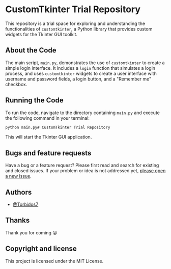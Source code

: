 # CustomTkinter Trial Repository

This repository is a trial space for exploring and understanding the functionalities of `customtkinter`, a Python library that provides custom widgets for the Tkinter GUI toolkit.

## About the Code

The main script, `main.py`, demonstrates the use of `customtkinter` to create a simple login interface. It includes a `login` function that simulates a login process, and uses `customtkinter` widgets to create a user interface with username and password fields, a login button, and a "Remember me" checkbox.

## Running the Code

To run the code, navigate to the directory containing `main.py` and execute the following command in your terminal:

```bash
python main.py# CustomTkinter Trial Repository
```

This will start the Tkinter GUI application.

## Bugs and feature requests

Have a bug or a feature request? Please first read and search for existing and closed issues. If your problem or idea is not addressed yet, [please open a new issue](https://github.com/Torbidos7/desktop_app/issues/new).
## Authors

- [@Torbidos7](https://github.com/Torbidos7)

## Thanks

Thank you for coming :stuck_out_tongue_closed_eyes:

## Copyright and license

This project is licensed under the MIT License.
